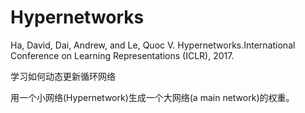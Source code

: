 # Hypernetworks

Ha, David, Dai, Andrew, and Le, Quoc V. Hypernetworks.International Conference on Learning Representations (ICLR), 2017.

学习如何动态更新循环网络

用一个小网络(Hypernetwork)生成一个大网络(a main network)的权重。
